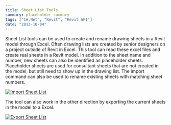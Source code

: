 ```yaml
---
title: Sheet List Tools
summary: placeholder summary
tags: ["C#.Net", "Revit", "Revit API"]
date: "2013-10-04"
---
```


Sheet List tools can be used to create and rename drawing sheets in a Revit model through Excel. Often drawing lists are created by senior designers on a project outside of Revit in Excel. This tool can read these excel files and create real sheets in a Revit model. In addition to the sheet name and number, new sheets can also be identified as placeholder sheets. Placeholder sheets are used for consultant sheets that are not created in the model, but still need to show up in the drawing list. The import command can also be used to rename existing sheets with matching sheet numbers.

[![Import Sheet List](http://www.ericanastas.com/wp-content/uploads/2013/10/Import-Sheet-List.jpg)](Import-Sheet-List.png)

The tool can also work in the other direction by exporting the current sheets in the model to a Excel.

[![Export Sheet List](http://www.ericanastas.com/wp-content/uploads/2013/10/Export-Sheet-List.jpg)](Export-Sheet-List.png)
